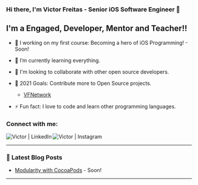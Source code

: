 ### Hi there, I'm Victor Freitas - Senior iOS Software Engineer 👋 

## I'm a Engaged, Developer, Mentor and Teacher!!

- 🔭 I working on my first course: Becoming a hero of iOS Programming! - Soon!
- 🌱 I’m currently learning everything.
- 👯 I'm looking to collaborate with other open source developers.
- 🥅 2021 Goals: Contribute more to Open Source projects.
  - [VFNetwork](https://github.com/vafreitas/VFNetwork)
  
- ⚡ Fun fact: I love to code and learn other programming languages.

### Connect with me:

[<img align="left" alt="Victor | LinkedIn" src="https://img.shields.io/badge/LinkedIn-0077B5?style=for-the-badge&logo=linkedin&logoColor=white" />][linkedin]
[<img align="left" alt="Victor | Instagram" src="https://img.shields.io/badge/Instagram-E4405F?style=for-the-badge&logo=instagram&logoColor=white" />][instagram]

<br />

---


### 📕 Latest Blog Posts

<!-- BLOG-POST-LIST:START -->
- [Modularity with CocoaPods](https://medium.com/) - Soon!
<!-- BLOG-POST-LIST:END -->

---


[instagram]: https://instagram.com/vitinholiro
[linkedin]: https://linkedin.com/in/victor-freitas-84bb37124/

